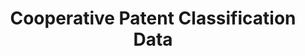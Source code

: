 ---
bigquery: https://console.cloud.google.com/bigquery?p=patents-public-data&d=cpc&page=dataset
citation: '“Cooperative Patent Classification” by the EPO and USPTO, for public use. '
contributors: EPO, USPTO
cost: None
description: Cooperative Patent Classification Data contains the scheme and definitions
  of the Cooperative Patent Classification system for classifying patent documents.
  The CPC is the result of a partnership between the EPO and the USPTO in their joint
  effort to develop a common, internationally compatible classification system for
  technical documents, in particular patent publications, which will be used by both
  offices in the patent granting process
documentation: https://www.cooperativepatentclassification.org/cpcSchemeAndDefinitions
last_edit: Mon, 04 Apr 2022 19:07:06 GMT
location: https://www.cooperativepatentclassification.org/index
maintained_by: USPTO, EPO
schema_fields: '[''symbol'', ''glossary'', ''status'', ''additional_only'', ''ipc_concordant'',
  ''limiting_references'', ''application_references'', ''informativeReferences'',
  ''titlePart'', ''level'', ''ipcConcordant'', ''limitingReferences'', ''residualReferences'',
  ''parents'', ''titleFull'', ''children'', ''breakdownCode'', ''childGroups'', ''title_full'',
  ''definition'', ''sizeCache'', ''dateRevised'', ''title_part'', ''breakdown_code'',
  ''child_groups'', ''date_revised'', ''notAllocatable'', ''synonyms'', ''applicationReferences'',
  ''informative_references'', ''residual_references'', ''not_allocatable'']'
shortname: cooperative_patent_classification
tags:
- patents
- science
title: Cooperative Patent Classification Data
uuid: 984374a7-16e9-4b35-9445-458daceb01bf
---